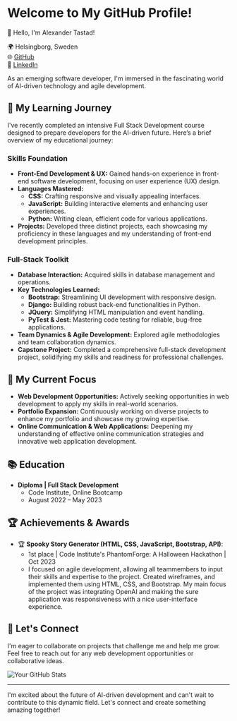 # Welcome to My GitHub Profile!

👋 Hello, I'm Alexander Tastad!

🌍 Helsingborg, Sweden <br>
🌐 [GitHub](https://github.com/AVTpepper) <br>
🔗 [LinkedIn](https://www.linkedin.com/in/alexander-tastad/) <br>

As an emerging software developer, I'm immersed in the fascinating world of AI-driven technology and agile development.

## 🌱 My Learning Journey

I've recently completed an intensive Full Stack Development course designed to prepare developers for the AI-driven future. Here’s a brief overview of my educational journey:

### Skills Foundation
- **Front-End Development & UX:** Gained hands-on experience in front-end software development, focusing on user experience (UX) design.
- **Languages Mastered:**
  - **CSS:** Crafting responsive and visually appealing interfaces.
  - **JavaScript:** Building interactive elements and enhancing user experiences.
  - **Python:** Writing clean, efficient code for various applications.
- **Projects:** Developed three distinct projects, each showcasing my proficiency in these languages and my understanding of front-end development principles.

### Full-Stack Toolkit
- **Database Interaction:** Acquired skills in database management and operations.
- **Key Technologies Learned:**
  - **Bootstrap:** Streamlining UI development with responsive design.
  - **Django:** Building robust back-end functionalities in Python.
  - **JQuery:** Simplifying HTML manipulation and event handling.
  - **PyTest & Jest:** Mastering code testing for reliable, bug-free applications.
- **Team Dynamics & Agile Development:** Explored agile methodologies and team collaboration dynamics.
- **Capstone Project:** Completed a comprehensive full-stack development project, solidifying my skills and readiness for professional challenges.

## 🚀 My Current Focus

- **Web Development Opportunities:** Actively seeking opportunities in web development to apply my skills in real-world scenarios.
- **Portfolio Expansion:** Continuously working on diverse projects to enhance my portfolio and showcase my growing expertise.
- **Online Communication & Web Applications:** Deepening my understanding of effective online communication strategies and innovative web application development.

## 📚 Education

- **Diploma | Full Stack Development**
  - Code Institute, Online Bootcamp
  - August 2022 – May 2023

## 🏆 Achievements & Awards

- 🏆 **Spooky Story Generator (HTML, CSS, JavaScript, Bootstrap, API)**:
  - 1st place | Code Institute's PhantomForge: A Halloween Hackathon | Oct 2023
  - I focused on agile development, allowing all teammembers to input their skills and expertise to the project. Created wireframes, and implemented them using HTML, CSS, and Bootstrap. My main focus of the project was integrating OpenAI and making the sure application was responsiveness with a nice user-interface experience.
 

## 🤝 Let's Connect

I'm eager to collaborate on projects that challenge me and help me grow. Feel free to reach out for any web development opportunities or collaborative ideas.



![Your GitHub Stats](https://github-readme-stats.vercel.app/api?username=AVTpepper&show_icons=true)

---

I'm excited about the future of AI-driven development and can't wait to contribute to this dynamic field. Let's connect and create something amazing together!
